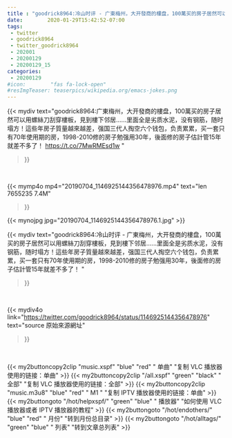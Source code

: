 ```yaml
---
title : "goodrick8964:冷山时评 - 广東梅州，大开發商的樓盘，100萬买的房子居然可以用螺絲刀刮穿樓板，見到樓下邻居......里面全是劣质水泥，没有钢筋，随时塌方！這些年房子質量越來越差，强国三代人掏空六个钱包，负责累累，买一套只有70年使用期的房，1998-2010修的房子勉强用30年，後面修的房子估計管15年就差不多了！ "
date:        2020-01-29T15:42:52-07:00
tags:
 - twitter
 - goodrick8964
 - twitter_goodrick8964
 - 202001
 - 20200129
 - 20200129_15
categories:
 - 20200129
#icon:        "fas fa-lock-open"
#resImgTeaser: teaserpics/wikipedia.org/emacs-jokes.png
---
```


{{< mydiv text="goodrick8964:广東梅州，大开發商的樓盘，100萬买的房子居然可以用螺絲刀刮穿樓板，見到樓下邻居......里面全是劣质水泥，没有钢筋，随时塌方！這些年房子質量越來越差，强国三代人掏空六个钱包，负责累累，买一套只有70年使用期的房，1998-2010修的房子勉强用30年，後面修的房子估計管15年就差不多了！ https://t.co/7MwRMEsd1w "
>}}
<br>


{{< mymp4o mp4="20190704_1146925144356478976.mp4"
text="len 7655235    7.4M"
>}}

{{< mynojpg jpg="20190704_1146925144356478976.1.jpg" >}}

{{< mydiv text="goodrick8964:冷山时评 - 广東梅州，大开發商的樓盘，100萬买的房子居然可以用螺絲刀刮穿樓板，見到樓下邻居......里面全是劣质水泥，没有钢筋，随时塌方！這些年房子質量越來越差，强国三代人掏空六个钱包，负责累累，买一套只有70年使用期的房，1998-2010修的房子勉强用30年，後面修的房子估計管15年就差不多了！ "
>}}
<br>

{{< mydiv4o link="https://twitter.com/goodrick8964/status/1146925144356478976"
text="source 原始來源網址"
>}}


<br>

{{< my2buttoncopy2clip "music.xspf"        "blue"   "red"    " 单曲"  "复制 VLC 播放器使用的链接：单曲" >}} {{< my2buttoncopy2clip "/all.xspf"         "green"  "black"  " 全部"  "复制 VLC 播放器使用的链接：全部" >}} {{< my2buttoncopy2clip "music.m3u8"        "blue"   "red"    " M1 "    "复制 IPTV 播放器使用的链接：单曲" >}} {{< my2buttongoto      "/hot/helpxspf/"    "green"  "blue"   " 播放器" "如何使用 VLC 播放器或者 IPTV 播放器的教程" >}} {{< my2buttongoto      "/hot/endothers/"   "blue"   "red"    " 月份"   "转到月份总目录" >}} {{< my2buttongoto      "/hot/alltags/"     "green"  "blue"   " 列表"   "转到文章总列表" >}} 
